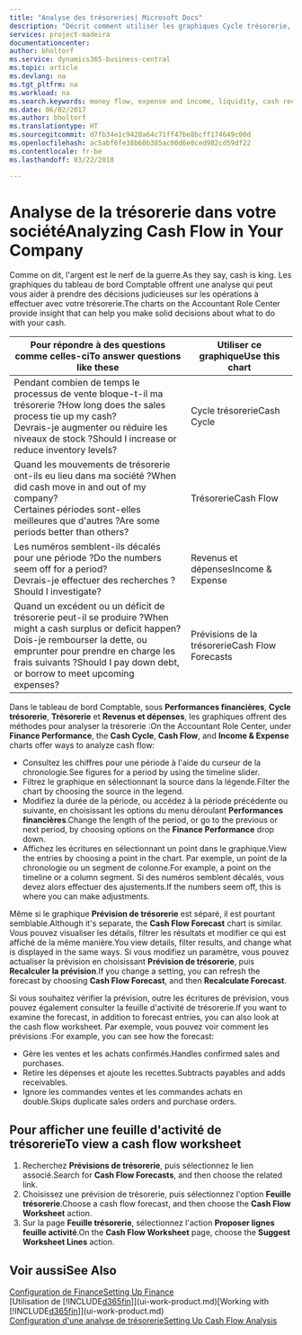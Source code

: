 ```yaml
---
title: "Analyse des trésoreries| Microsoft Docs"
description: "Décrit comment utiliser les graphiques Cycle trésorerie, Revenus et dépenses, Trésorerie et Prévision de trésorerie pour analyser les flux de trésorerie passés et futurs, entrants et sortants de votre société."
services: project-madeira
documentationcenter: 
author: bholtorf
ms.service: dynamics365-business-central
ms.topic: article
ms.devlang: na
ms.tgt_pltfrm: na
ms.workload: na
ms.search.keywords: money flow, expense and income, liquidity, cash receipts minus cash payments, Cartera
ms.date: 06/02/2017
ms.author: bholtorf
ms.translationtype: HT
ms.sourcegitcommit: d7fb34e1c9428a64c71ff47be8bcff174649c00d
ms.openlocfilehash: ac5abf6fe38b60b385ac00d6e0ced982cd59df22
ms.contentlocale: fr-be
ms.lasthandoff: 03/22/2018

---
```

# <a name="analyzing-cash-flow-in-your-company"></a><span data-ttu-id="767ca-103">Analyse de la trésorerie dans votre société</span><span class="sxs-lookup"><span data-stu-id="767ca-103">Analyzing Cash Flow in Your Company</span></span>
<span data-ttu-id="767ca-104">Comme on dit, l'argent est le nerf de la guerre.</span><span class="sxs-lookup"><span data-stu-id="767ca-104">As they say, cash is king.</span></span> <span data-ttu-id="767ca-105">Les graphiques du tableau de bord Comptable offrent une analyse qui peut vous aider à prendre des décisions judicieuses sur les opérations à effectuer avec votre trésorerie.</span><span class="sxs-lookup"><span data-stu-id="767ca-105">The charts on the Accountant Role Center provide insight that can help you make solid decisions about what to do with your cash.</span></span>  

| <span data-ttu-id="767ca-106">Pour répondre à des questions comme celles-ci</span><span class="sxs-lookup"><span data-stu-id="767ca-106">To answer questions like these</span></span> | <span data-ttu-id="767ca-107">Utiliser ce graphique</span><span class="sxs-lookup"><span data-stu-id="767ca-107">Use this chart</span></span> |
| --- | --- |
| <span data-ttu-id="767ca-108">Pendant combien de temps le processus de vente bloque-t-il ma trésorerie ?</span><span class="sxs-lookup"><span data-stu-id="767ca-108">How long does the sales process tie up my cash?</span></span></br> <span data-ttu-id="767ca-109">Devrais-je augmenter ou réduire les niveaux de stock ?</span><span class="sxs-lookup"><span data-stu-id="767ca-109">Should I increase or reduce inventory levels?</span></span> |<span data-ttu-id="767ca-110">Cycle trésorerie</span><span class="sxs-lookup"><span data-stu-id="767ca-110">Cash Cycle</span></span> |
| <span data-ttu-id="767ca-111">Quand les mouvements de trésorerie ont-ils eu lieu dans ma société ?</span><span class="sxs-lookup"><span data-stu-id="767ca-111">When did cash move in and out of my company?</span></span></br> <span data-ttu-id="767ca-112">Certaines périodes sont-elles meilleures que d'autres ?</span><span class="sxs-lookup"><span data-stu-id="767ca-112">Are some periods better than others?</span></span> |<span data-ttu-id="767ca-113">Trésorerie</span><span class="sxs-lookup"><span data-stu-id="767ca-113">Cash Flow</span></span> |
| <span data-ttu-id="767ca-114">Les numéros semblent-ils décalés pour une période ?</span><span class="sxs-lookup"><span data-stu-id="767ca-114">Do the numbers seem off for a period?</span></span></br> <span data-ttu-id="767ca-115">Devrais-je effectuer des recherches ?</span><span class="sxs-lookup"><span data-stu-id="767ca-115">Should I investigate?</span></span> |<span data-ttu-id="767ca-116">Revenus et dépenses</span><span class="sxs-lookup"><span data-stu-id="767ca-116">Income & Expense</span></span> |
| <span data-ttu-id="767ca-117">Quand un excédent ou un déficit de trésorerie peut-il se produire ?</span><span class="sxs-lookup"><span data-stu-id="767ca-117">When might a cash surplus or deficit happen?</span></span></br> <span data-ttu-id="767ca-118">Dois-je rembourser la dette, ou emprunter pour prendre en charge les frais suivants ?</span><span class="sxs-lookup"><span data-stu-id="767ca-118">Should I pay down debt, or borrow to meet upcoming expenses?</span></span> |<span data-ttu-id="767ca-119">Prévisions de la trésorerie</span><span class="sxs-lookup"><span data-stu-id="767ca-119">Cash Flow Forecasts</span></span> |

<span data-ttu-id="767ca-120">Dans le tableau de bord Comptable, sous **Performances financières**, **Cycle trésorerie**, **Trésorerie** et **Revenus et dépenses**, les graphiques offrent des méthodes pour analyser la trésorerie :</span><span class="sxs-lookup"><span data-stu-id="767ca-120">On the Accountant Role Center, under **Finance Performance**, the **Cash Cycle**, **Cash Flow**, and **Income & Expense** charts offer ways to analyze cash flow:</span></span>  

* <span data-ttu-id="767ca-121">Consultez les chiffres pour une période à l'aide du curseur de la chronologie.</span><span class="sxs-lookup"><span data-stu-id="767ca-121">See figures for a period by using the timeline slider.</span></span>  
* <span data-ttu-id="767ca-122">Filtrez le graphique en sélectionnant la source dans la légende.</span><span class="sxs-lookup"><span data-stu-id="767ca-122">Filter the chart by choosing the source in the legend.</span></span>  
* <span data-ttu-id="767ca-123">Modifiez la durée de la période, ou accédez à la période précédente ou suivante, en choisissant les options du menu déroulant **Performances financières**.</span><span class="sxs-lookup"><span data-stu-id="767ca-123">Change the length of the period, or go to the previous or next period, by choosing options on the **Finance Performance** drop down.</span></span>  
* <span data-ttu-id="767ca-124">Affichez les écritures en sélectionnant un point dans le graphique.</span><span class="sxs-lookup"><span data-stu-id="767ca-124">View the entries by choosing a point in the chart.</span></span> <span data-ttu-id="767ca-125">Par exemple, un point de la chronologie ou un segment de colonne.</span><span class="sxs-lookup"><span data-stu-id="767ca-125">For example, a point on the timeline or a column segment.</span></span> <span data-ttu-id="767ca-126">Si des numéros semblent décalés, vous devez alors effectuer des ajustements.</span><span class="sxs-lookup"><span data-stu-id="767ca-126">If the numbers seem off, this is where you can make adjustments.</span></span>  

<span data-ttu-id="767ca-127">Même si le graphique **Prévision de trésorerie** est séparé, il est pourtant semblable.</span><span class="sxs-lookup"><span data-stu-id="767ca-127">Although it's separate, the **Cash Flow Forecast** chart is similar.</span></span> <span data-ttu-id="767ca-128">Vous pouvez visualiser les détails, filtrer les résultats et modifier ce qui est affiché de la même manière.</span><span class="sxs-lookup"><span data-stu-id="767ca-128">You view details, filter results, and change what is displayed in the same ways.</span></span> <span data-ttu-id="767ca-129">Si vous modifiez un paramètre, vous pouvez actualiser la prévision en choisissant **Prévision de trésorerie**, puis **Recalculer la prévision**.</span><span class="sxs-lookup"><span data-stu-id="767ca-129">If you change a setting, you can refresh the forecast by choosing **Cash Flow Forecast**, and then **Recalculate Forecast**.</span></span>

<span data-ttu-id="767ca-130">Si vous souhaitez vérifier la prévision, outre les écritures de prévision, vous pouvez également consulter la feuille d'activité de trésorerie.</span><span class="sxs-lookup"><span data-stu-id="767ca-130">If you want to examine the forecast, in addition to forecast entries, you can also look at the cash flow worksheet.</span></span> <span data-ttu-id="767ca-131">Par exemple, vous pouvez voir comment les prévisions :</span><span class="sxs-lookup"><span data-stu-id="767ca-131">For example, you can see how the forecast:</span></span>

* <span data-ttu-id="767ca-132">Gère les ventes et les achats confirmés.</span><span class="sxs-lookup"><span data-stu-id="767ca-132">Handles confirmed sales and purchases.</span></span>  
* <span data-ttu-id="767ca-133">Retire les dépenses et ajoute les recettes.</span><span class="sxs-lookup"><span data-stu-id="767ca-133">Subtracts payables and adds receivables.</span></span>  
* <span data-ttu-id="767ca-134">Ignore les commandes ventes et les commandes achats en double.</span><span class="sxs-lookup"><span data-stu-id="767ca-134">Skips duplicate sales orders and purchase orders.</span></span>  

## <a name="to-view-a-cash-flow-worksheet"></a><span data-ttu-id="767ca-135">Pour afficher une feuille d'activité de trésorerie</span><span class="sxs-lookup"><span data-stu-id="767ca-135">To view a cash flow worksheet</span></span>
1. <span data-ttu-id="767ca-136">Recherchez **Prévisions de trésorerie**, puis sélectionnez le lien associé.</span><span class="sxs-lookup"><span data-stu-id="767ca-136">Search for **Cash Flow Forecasts**, and then choose the related link.</span></span>  
2. <span data-ttu-id="767ca-137">Choisissez une prévision de trésorerie, puis sélectionnez l'option **Feuille trésorerie**.</span><span class="sxs-lookup"><span data-stu-id="767ca-137">Choose a cash flow forecast, and then choose the **Cash Flow Worksheet** action.</span></span>  
3. <span data-ttu-id="767ca-138">Sur la page **Feuille trésorerie**, sélectionnez l'action **Proposer lignes feuille activité**.</span><span class="sxs-lookup"><span data-stu-id="767ca-138">On the **Cash Flow Worksheet** page, choose the **Suggest Worksheet Lines** action.</span></span>  

## <a name="see-also"></a><span data-ttu-id="767ca-139">Voir aussi</span><span class="sxs-lookup"><span data-stu-id="767ca-139">See Also</span></span>
[<span data-ttu-id="767ca-140">Configuration de Finance</span><span class="sxs-lookup"><span data-stu-id="767ca-140">Setting Up Finance</span></span>](finance-setup-finance.md)  
<span data-ttu-id="767ca-141">[Utilisation de [!INCLUDE[d365fin](includes/d365fin_md.md)]](ui-work-product.md)</span><span class="sxs-lookup"><span data-stu-id="767ca-141">[Working with [!INCLUDE[d365fin](includes/d365fin_md.md)]](ui-work-product.md)</span></span>  
[<span data-ttu-id="767ca-142">Configuration d'une analyse de trésorerie</span><span class="sxs-lookup"><span data-stu-id="767ca-142">Setting Up Cash Flow Analysis</span></span>](finance-setup-cash-flow-analyses.md)  

